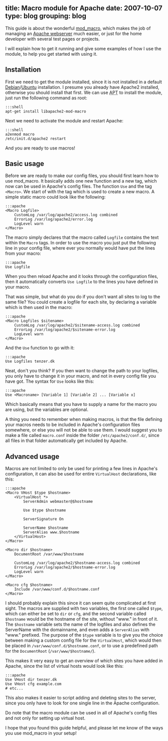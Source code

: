title: Macro module for Apache
date: 2007-10-07
type: blog
grouping: blog
---
This guide is about the wonderful [mod_macro](http://www.coelho.net/mod_macro/), which makes the job of managing an [Apache webserver](http://httpd.apache.org/) much easier, or just for the home developer with several test pages or projects.

I will explain how to get it running and give some examples of how I use the module, to help you get started with using it.

Installation
------------
First we need to get the module installed, since it is not installed in a default [Debian](https://www.debian.org/)/[Ubuntu](http://www.ubuntu.com/) installation. I presume you already have Apache2 installed, otherwise you should install that first. We can use <acronym title="Advanced Package Tool">APT</acronym> to install the module, just run the following command as root:

    :::shell
    apt-get install libapache2-mod-macro

Next we need to activate the module and restart Apache:

    :::shell
    a2enmod macro
    /etc/init.d/apache2 restart

And you are ready to use macros!

Basic usage
-----------
Before we are ready to make our config files, you should first learn how to use mod_macro. It basically adds one new function and a new tag, which now can be used in Apache's config files. The function `Use` and the tag `<Macro>`. We start of with the tag which is used to create a new macro. A simple static macro could look like the following:

    :::apache
    <Macro Logfile>
        CustomLog /var/log/apache2/access.log combined
        ErrorLog /var/log/apache2/error.log
        LogLevel warn
    </Macro>

The macro simply declares that the macro called `Logfile` contains the text within the `Macro` tags. In order to use the macro you just put the following line in your config file, where ever you normally would have put the lines from your macro:

    :::apache
    Use Logfile

When you then reload Apache and it looks through the configuration files, then it automatically converts `Use Logfile` to the lines you have defined in your macro.

That was simple, but what do you do if you don't want all sites to log to the same file? You could create a logfile for each site, by declaring a variable which is then used in the macro:

    :::apache
    <Macro Logfiles $sitename>
        CustomLog /var/log/apache2/$sitename-access.log combined
        ErrorLog /var/log/apache2/$sitename-error.log
        LogLevel warn
    </Macro>

And the `Use` function to go with it:

    :::apache
    Use Logfiles tenzer.dk

Neat, don't you think? If you then want to change the path to your logfiles, you only have to change it in your macro, and not in every config file you have got. The syntax for `Use` looks like this:

    :::apache
    Use <Macroname> [Variable 1] [Variable 2] ... [Variable x]

Which basically means that you have to supply a name for the macro you are using, but the variables are optional.

A thing you need to remember when making macros, is that the file defining your macros needs to be included in Apache's configuration files somewhere, or else you will not be able to use them. I would suggest you to make a file called `macro.conf` inside the folder `/etc/apache2/conf.d/`, since all files in that folder automatically get included by Apache.

Advanced usage
--------------
Macros are not limited to only be used for printing a few lines in Apache's configuration, it can also be used for entire `VirtualHost` declarations, like this:

    :::apache
    <Macro VHost $type $hostname>
        <VirtualHost *>
            ServerAdmin webmaster@$hostname

            Use $type $hostname

            ServerSignature On

            ServerName $hostname
            ServerAlias www.$hostname
        </VirtualHost>
    </Macro>

    <Macro dir $hostname>
        DocumentRoot /var/www/$hostname

        CustomLog /var/log/apache2/$hostname-access.log combined
        ErrorLog /var/log/apache2/$hostname-error.log
        LogLevel warn
    </Macro>

    <Macro cfg $hostname>
        Include /var/www/conf.d/$hostname.conf
    </Macro>

I should probably explain this since it can seem quite complicated at first sight. The macros are supplied with two variables, the first one called `$type`, which can either be set to `dir` or `cfg`, and the second variable called `$hostname` would be the hostname of the site, without "www." in front of it.
The `$hostname` variable sets the name of the logfiles and also defines the ServerName with the domainname, and even adds a `ServerAlias` with "www." prefixed.
The purpose of the `$type` variable is to give you the choice between making a custom config file for the `VirtualHost`, which would then be placed in `/var/www/conf.d/$hostname.conf`, or to use a predefined path for the `DocumentRoot` (`/var/www/$hostname/`).

This makes it very easy to get an overview of which sites you have added in Apache, since the list of virtual hosts would look like this:

    :::apache
    Use VHost dir tenzer.dk
    Use VHost cfg example.com
    # etc...

This also makes it easier to script adding and deleting sites to the server, since you only have to look for one single line in the Apache configuration.

Do note that the macro module can be used in all of Apache's config files and not only for setting up virtual host.

I hope that you found this guide helpful, and please let me know of the ways you use mod_macro in your setup!
